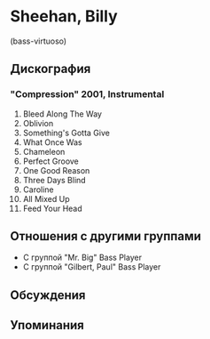 # Sheehan, Billy

(bass-virtuoso)

## Дискография

### "Compression" 2001, Instrumental

1. Bleed Along The Way
2. Oblivion
3. Something's Gotta Give
4. What Once Was
5. Chameleon
6. Perfect Groove
 7. One Good Reason
8. Three Days Blind
9. Caroline
10. All Mixed Up
11. Feed Your Head
 




## Отношения с другими группами

* C группой "Mr. Big" Bass Player
* C группой "Gilbert, Paul" Bass Player

## Обсуждения


## Упоминания

